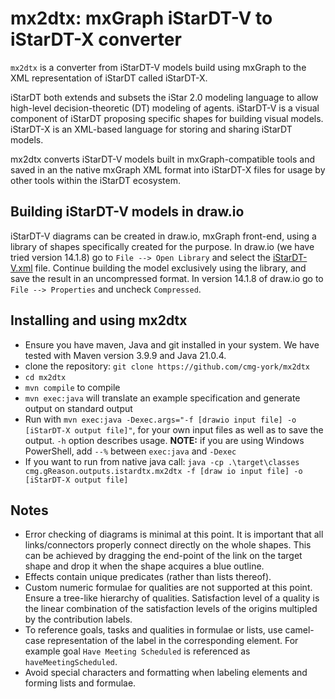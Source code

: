 # mx2dtx: mxGraph iStarDT-V to iStarDT-X converter

`mx2dtx` is a converter from iStarDT-V models build using mxGraph to the XML representation of iStarDT called iStarDT-X.

iStarDT both extends and subsets the iStar 2.0 modeling language to allow high-level decision-theoretic (DT) modeling of agents. iStarDT-V is a visual component of iStarDT proposing specific shapes for building visual models. iStarDT-X is an XML-based language for storing and sharing iStarDT models.

mx2dtx converts iStarDT-V models built in mxGraph-compatible tools and saved in an the native mxGraph XML format into iStarDT-X files for usage by other tools within the iStarDT ecosystem.

## Building iStarDT-V models in draw.io

iStarDT-V diagrams can be created in draw.io, mxGraph front-end, using a library of shapes specifically created for the purpose. In draw.io (we have tried version 14.1.8) go to `File --> Open Library` and select the [iStarDT-V.xml](https://github.com/cmg-york/mx2dtx/blob/main/src/main/resources/iStarDT-V.xml) file. Continue building the model exclusively using the library, and save the result in an uncompressed format. In version 14.1.8 of draw.io go to `File --> Properties` and uncheck `Compressed`. 


## Installing and using mx2dtx

- Ensure you have maven, Java and git installed in your system. We have tested with Maven version 3.9.9 and Java 21.0.4.
- clone the repository: `git clone https://github.com/cmg-york/mx2dtx`
- `cd mx2dtx`
- `mvn compile` to compile
- `mvn exec:java` will translate an example specification and generate output on standard output
- Run with `mvn exec:java -Dexec.args="-f [drawio input file] -o [iStarDT-X output file]"`, for your own input files as well as to save the output. `-h` option describes usage. **NOTE:** if you are using Windows PowerShell, add `--%` between `exec:java` and `-Dexec` 
- If you want to run from native java call: `java -cp .\target\classes cmg.gReason.outputs.istardtx.mx2dtx -f [draw io input file] -o [iStarDT-X output file]`


## Notes

- Error checking of diagrams is minimal at this point. It is important that all links/connectors properly connect directly on the whole shapes. This can be achieved by dragging the end-point of the link on the target shape and drop it when the shape acquires a blue outline.
- Effects contain unique predicates (rather than lists thereof).
- Custom numeric formulae for qualities are not supported at this point. Ensure a tree-like hierarchy of qualities. Satisfaction level of a quality is the linear combination of the satisfaction levels of the origins multipled by the contribution labels.
- To reference goals, tasks and qualities in formulae or lists, use camel-case representation of the label in the corresponding element. For example goal `Have Meeting Scheduled` is referenced as `haveMeetingScheduled`.
- Avoid special characters and formatting when labeling elements and forming lists and formulae.



